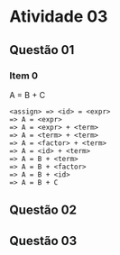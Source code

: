 # Atividade 03

## Questão 01

### Item 0
A = B + C

```
<assign> => <id> = <expr>
=> A = <expr>
=> A = <expr> + <term>
=> A = <term> + <term>
=> A = <factor> + <term>
=> A = <id> + <term>
=> A = B + <term>
=> A = B + <factor>
=> A = B + <id>
=> A = B + C
```

## Questão 02

## Questão 03
